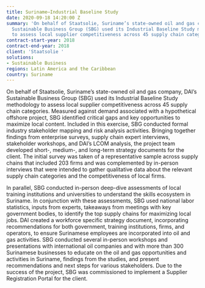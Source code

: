 ```yaml
---
title: Suriname–Industrial Baseline Study
date: 2020-09-18 14:20:00 Z
summary: 'On behalf of Staatsolie, Suriname’s state-owned oil and gas company, DAI’s
  Sustainable Business Group (SBG) used its Industrial Baseline Study methodology
  to assess local supplier competitiveness across 45 supply chain categories. '
contract-start-year: 2018
contract-end-year: 2018
client: 'Staatsolie '
solutions:
- Sustainable Business
regions: Latin America and the Caribbean
country: Suriname
---
```


On behalf of Staatsolie, Suriname’s state-owned oil and gas company, DAI’s Sustainable Business Group (SBG) used its Industrial Baseline Study methodology to assess local supplier competitiveness across 45 supply chain categories. Measured against demand associated with a hypothetical offshore project, SBG identified critical gaps and key opportunities to maximize local content. Included in this exercise, SBG conducted formal industry stakeholder mapping and risk analysis activities. Bringing together findings from enterprise surveys, supply chain expert interviews, stakeholder workshops, and DAI’s LCOM analysis, the project team developed short-, medium-, and long-term strategy documents for the client. The initial survey was taken of a representative sample across supply chains that included 203 firms and was complemented by in-person interviews that were intended to gather qualitative data about the relevant supply chain categories and the competitiveness of local firms.

In parallel, SBG conducted in-person deep-dive assessments of local training institutions and universities to understand the skills ecosystem in Suriname. In conjunction with these assessments, SBG used national labor statistics, inputs from experts, takeaways from meetings with key government bodies, to identify the top supply chains for maximizing local jobs. DAI created a workforce specific strategy document, incorporating recommendations for both government, training institutions, firms, and operators, to ensure Surinamese employees are incorporated into oil and gas activities. SBG conducted several in-person workshops and presentations with international oil companies and with more than 300 Surinamese businesses to educate on the oil and gas opportunities and activities in Suriname, findings from the studies, and present recommendations and next steps for various stakeholders. Due to the success of the project, SBG was commissioned to implement a Supplier Registration Portal for the client.
